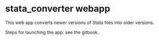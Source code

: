 # stata_converter webapp
This web app converts newer versions of Stata files into older versions.

Steps for launching the app: see the gitbook.
